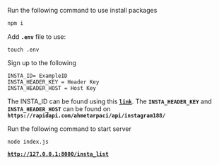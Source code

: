 Run the following command to use install packages

```bash
npm i
```

Add **`.env`** file to use:

```
touch .env
```

Sign up to the following

```env
INSTA_ID= ExampleID
INSTA_HEADER_KEY = Header Key
INSTA_HEADER_HOST = Host Key
```

The INSTA_ID can be found using this [**`link`**](https://commentpicker.com/instagram-user-id.php).
The **`INSTA_HEADER_KEY`** and **`INSTA_HEADER_HOST`** can be found on **`https://rapidapi.com/ahmetarpaci/api/instagram188/`**

Run the following command to start server

```
node index.js
```

[**`http://127.0.0.1:8000/insta_list`**](http://127.0.0.1:8000/)

